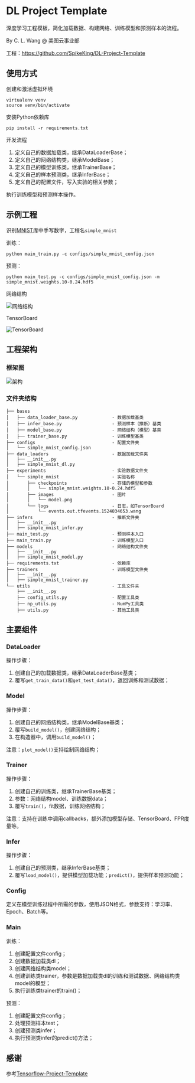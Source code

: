 # DL Project Template

深度学习工程模板，简化加载数据、构建网络、训练模型和预测样本的流程。

By C. L. Wang @ 美图云事业部

工程：https://github.com/SpikeKing/DL-Project-Template

## 使用方式

创建和激活虚拟环境

```text
virtualenv venv
source venv/bin/activate
```

安装Python依赖库

```text
pip install -r requirements.txt
```

开发流程

1. 定义自己的数据加载类，继承DataLoaderBase；
2. 定义自己的网络结构类，继承ModelBase；
3. 定义自己的模型训练类，继承TrainerBase；
4. 定义自己的样本预测类，继承InferBase；
4. 定义自己的配置文件，写入实验的相关参数；

执行训练模型和预测样本操作。

## 示例工程

识别[MNIST](http://yann.lecun.com/exdb/mnist/)库中手写数字，工程名``simple_mnist``

训练：

```text
python main_train.py -c configs/simple_mnist_config.json
```

预测：

```text
python main_test.py -c configs/simple_mnist_config.json -m simple_mnist.weights.10-0.24.hdf5
```

网络结构

![网络结构](doc/model.png)

TensorBoard

![TensorBoard](doc/tb.png)

## 工程架构

### 框架图

![架构](doc/arc.png)

### 文件夹结构

```text
├── bases
│   ├── data_loader_base.py             - 数据加载基类
│   ├── infer_base.py                   - 预测样本（推断）基类
│   ├── model_base.py                   - 网络结构（模型）基类
│   ├── trainer_base.py                 - 训练模型基类
├── configs                             - 配置文件夹
│   └── simple_mnist_config.json
├── data_loaders                        - 数据加载文件夹
│   ├── __init__.py
│   ├── simple_mnist_dl.py
├── experiments                         - 实验数据文件夹
│   └── simple_mnist                    - 实验名称
│       ├── checkpoints                 - 存储的模型和参数
│       │   └── simple_mnist.weights.10-0.24.hdf5
│       ├── images                      - 图片
│       │   └── model.png
│       └── logs                        - 日志，如TensorBoard
│           └── events.out.tfevents.1524034653.wang
├── infers                              - 推断文件夹
│   ├── __init__.py
│   ├── simple_mnist_infer.py
├── main_test.py                        - 预测样本入口
├── main_train.py                       - 训练模型入口
├── models                              - 网络结构文件夹
│   ├── __init__.py
│   ├── simple_mnist_model.py
├── requirements.txt                    - 依赖库
├── trainers                            - 训练模型文件夹
│   ├── __init__.py
│   ├── simple_mnist_trainer.py
└── utils                               - 工具文件夹
    ├── __init__.py
    ├── config_utils.py                 - 配置工具类
    ├── np_utils.py                     - NumPy工具类
    ├── utils.py                        - 其他工具类
```

## 主要组件

### DataLoader

操作步骤：

1. 创建自己的加载数据类，继承DataLoaderBase基类；
2. 覆写``get_train_data()``和``get_test_data()``，返回训练和测试数据；

### Model

操作步骤：

1. 创建自己的网络结构类，继承ModelBase基类；
2. 覆写``build_model()``，创建网络结构；
3. 在构造器中，调用``build_model()``；

注意：``plot_model()``支持绘制网络结构；

### Trainer

操作步骤：

1. 创建自己的训练类，继承TrainerBase基类；
2. 参数：网络结构model、训练数据data；
3. 覆写``train()``，fit数据，训练网络结构；

注意：支持在训练中调用callbacks，额外添加模型存储、TensorBoard、FPR度量等。

### Infer

操作步骤：

1. 创建自己的预测类，继承InferBase基类；
2. 覆写``load_model()``，提供模型加载功能；``predict()``，提供样本预测功能；


### Config

定义在模型训练过程中所需的参数，使用JSON格式，参数支持：学习率、Epoch、Batch等。

### Main

训练：

1. 创建配置文件config；
2. 创建数据加载类dl；
3. 创建网络结构类model；
4. 创建训练类trainer，参数是数据加载类dl的训练和测试数据、网络结构类model的模型；
5. 执行训练类trainer的train()；

预测：

1. 创建配置文件config；
2. 处理预测样本test；
3. 创建预测类infer；
4. 执行预测类infer的predict()方法；

## 感谢

参考[Tensorflow-Project-Template](https://github.com/MrGemy95/Tensorflow-Project-Template)





